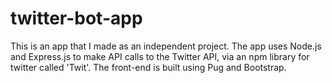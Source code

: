 # twitter-bot-app
This is an app that I made as an independent project. The app uses Node.js and Express.js to make API calls to the Twitter API, via an npm library for twitter called 'Twit'. The front-end is built using Pug and Bootstrap.
